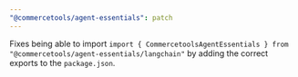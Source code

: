 ```yaml
---
"@commercetools/agent-essentials": patch
---
```


Fixes being able to import `import { CommercetoolsAgentEssentials } from "@commercetools/agent-essentials/langchain"` by adding the correct exports to the `package.json`.
